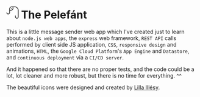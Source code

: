 # <a target="_blank" href="http://www.the-pelefant.appspot.com"><img src="public/images/pelefant.svg" width="32px" height="32px"/></a> The Pelefánt
This is a little message sender web app which I've created just to learn about `node.js web apps`, the `express` web framework, `REST API` calls performed by client side JS application, `CSS`, `responsive design` and animations, `HTML`, the `Google Cloud Platform`'s `App Engine` and `Datastore`, and `continuous deployment` via a `CI/CD server`.

And it happened so that there are no proper tests, and the code could be a lot, lot cleaner and more robust, but there is no time for everything. ^^

The beautiful icons were designed and created by [Lilla Illésy](https://www.linkedin.com/in/lilla-illésy-a309b9127). 
